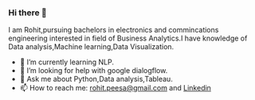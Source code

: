 ### Hi there 👋
I am Rohit,pursuing bachelors in electronics and commincations engineering interested in field of Business Analytics.I have knowledge of Data analysis,Machine learning,Data Visualization.

- 🌱 I’m currently learning NLP.
- 🤔 I’m looking for help with google dialogflow.
- 💬 Ask me about Python,Data analysis,Tableau.
- 📫 How to reach me:  [rohit.peesa@gmail.com](rohit.peesa@gmail.com) and [Linkedin](https://www.linkedin.com/in/rohitpeesa/)

